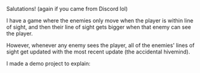 Salutations! (again if you came from Discord lol)

I have a game where the enemies only move when the player is within line of sight, and then their line of sight gets bigger when that enemy can see the player.

However, whenever any enemy sees the player, all of the enemies' lines of sight get updated with the most recent update (the accidental hivemind).

I made a demo project to explain: 
